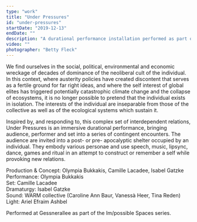 ```yaml
---
type: "work"
title: "Under Pressures"
id: "under-pressures"
startDate: "2019-12-13"
endDate: ""
description: "A durational performance installation performed as part of Im/possible Spaces at Gessnerallee, Zürich." 
video: ""
photographer: "Betty Fleck"
---
```


We find ourselves in the social, political, environmental and economic wreckage of decades of dominance of the neoliberal cult of the individual. In this context, where austerity policies have created discontent that serves as a fertile ground for far right ideas, and where the self interest of global elites has triggered potentially catastrophic climate change and the collapse of ecosystems, it is no longer possible to pretend that the individual exists in isolation. The interests of the individual are inseparable from those of the collective as well as of the ecological systems which sustain it.

Inspired by, and responding to, this complex set of interdependent relations, Under Pressures is an immersive durational performance, bringing audience, performer and set into a series of contingent encounters. The audience are invited into a post- or pre- apocalyptic shelter occupied by an individual. They embody various personae and use speech, music, lipsync, dance, games and ritual in an attempt to construct or remember a self while provoking new relations.

Production & Concept: Olympia Bukkakis, Camille Lacadee, Isabel Gatzke  
Performance: Olympia Bukkakis  
Set: Camille Lacadee  
Dramaturgy: Isabel Gatzke  
Sound: WARM collective (Caroline Ann Baur, Vanessà Heer, Tina Reden)  
Light: Ariel Efraim Ashbel  

Performed at Gessnerallee as part of the Im/possible Spaces series. 
